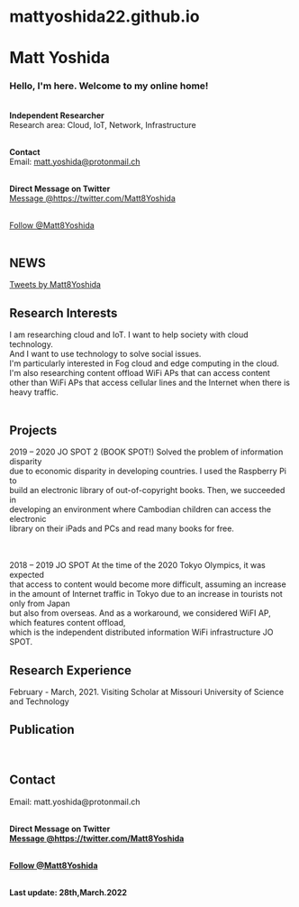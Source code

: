 # mattyoshida22.github.io
<html>
  <head>
    <meta name="google-site-verification" content="E67usaLIGGaOWHGBJy9lL9yrUDl80S4OdbKTHAiLXF0" />
  </head>
<h1>Matt Yoshida</h1>

<h3>Hello, I'm here. Welcome to my online home!</h3>
<br>
<b>Independent Researcher</b><br>
Research area: Cloud, IoT, Network, Infrastructure<br><br>

<b>Contact</b><br>
Email: matt.yoshida@protonmail.ch <br><br>


<b>Direct Message on Twitter</b><br> 
<a href="https://twitter.com/messages/compose?recipient_id=undefined&ref_src=twsrc%5Etfw" class="twitter-dm-button" data-screen-name="https://twitter.com/Matt8Yoshida" data-show-count="false">Message @https://twitter.com/Matt8Yoshida</a><script async src="https://platform.twitter.com/widgets.js" charset="utf-8"></script><br><br>

<a href="https://twitter.com/Matt8Yoshida?ref_src=twsrc%5Etfw" class="twitter-follow-button" data-show-count="false">Follow @Matt8Yoshida</a><script async src="https://platform.twitter.com/widgets.js" charset="utf-8"></script><br><br>

<h2>NEWS</h2>
<a class="twitter-timeline" href="https://twitter.com/Matt8Yoshida?ref_src=twsrc%5Etfw">Tweets by Matt8Yoshida</a> <script async src="https://platform.twitter.com/widgets.js" charset="utf-8"></script>


<h2>Research Interests</h2>
I am researching cloud and IoT.  I want to help society with cloud technology.<br>
And I want to use technology to solve social issues.<br>
I'm particularly interested in Fog cloud and edge computing in the cloud.<br>  
I'm also researching content offload WiFi APs that can access content<br>
other than WiFi APs that access cellular lines and the Internet when there is heavy traffic.<br><br>


<h2>Projects</h2>
2019 – 2020 JO SPOT 2 (BOOK SPOT!) Solved the problem of information disparity<br>
due to economic disparity in developing countries. I used the Raspberry Pi to <br>
build an electronic library of out-of-copyright books. Then, we succeeded in <br>
developing an environment where Cambodian children can access the electronic <br>
library on their iPads and PCs and read many books for free.<br><br><br>
  
2018 – 2019 JO SPOT At the time of the 2020 Tokyo Olympics, it was expected <br>
that access to content would become more difficult, assuming an increase <br>
in the amount of Internet traffic in Tokyo due to an increase in tourists not only from Japan <br>
but also from overseas. And as a workaround, we considered WiFI AP, which features content offload, <br>
which is the independent distributed information WiFi infrastructure JO SPOT.<br>

<h2>Research Experience</h2>
February - March, 2021. Visiting Scholar at Missouri University of Science and Technology

<br>
<h2>Publication</h2>
<br>

<h2>Contact</h2>
Email: matt.yoshida@protonmail.ch <br><br>

<b>Direct Message on Twitter<b><br> 
<a href="https://twitter.com/messages/compose?recipient_id=undefined&ref_src=twsrc%5Etfw" class="twitter-dm-button" data-screen-name="https://twitter.com/Matt8Yoshida" data-show-count="false">Message @https://twitter.com/Matt8Yoshida</a><script async src="https://platform.twitter.com/widgets.js" charset="utf-8"></script>
<br><br>
  

<a href="https://twitter.com/Matt8Yoshida?ref_src=twsrc%5Etfw" class="twitter-follow-button" data-show-count="false">Follow @Matt8Yoshida</a><script async src="https://platform.twitter.com/widgets.js" charset="utf-8"></script><br><br>

Last update: 28th,March.2022
